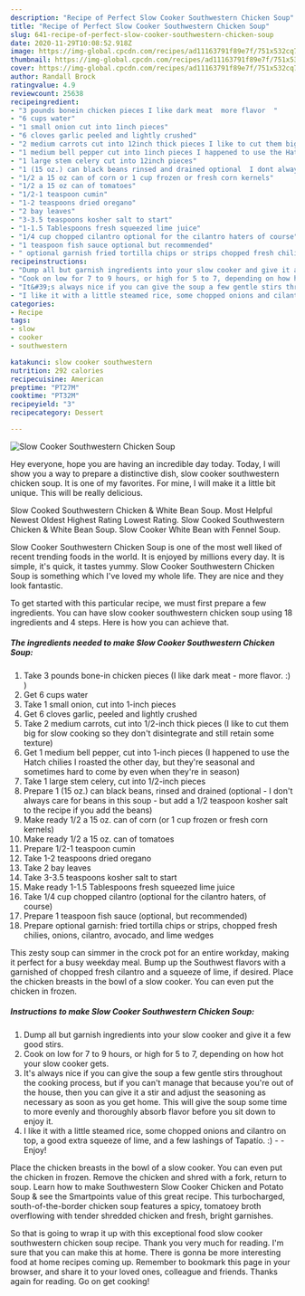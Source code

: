 ```yaml
---
description: "Recipe of Perfect Slow Cooker Southwestern Chicken Soup"
title: "Recipe of Perfect Slow Cooker Southwestern Chicken Soup"
slug: 641-recipe-of-perfect-slow-cooker-southwestern-chicken-soup
date: 2020-11-29T10:08:52.918Z
image: https://img-global.cpcdn.com/recipes/ad11163791f89e7f/751x532cq70/slow-cooker-southwestern-chicken-soup-recipe-main-photo.jpg
thumbnail: https://img-global.cpcdn.com/recipes/ad11163791f89e7f/751x532cq70/slow-cooker-southwestern-chicken-soup-recipe-main-photo.jpg
cover: https://img-global.cpcdn.com/recipes/ad11163791f89e7f/751x532cq70/slow-cooker-southwestern-chicken-soup-recipe-main-photo.jpg
author: Randall Brock
ratingvalue: 4.9
reviewcount: 25638
recipeingredient:
- "3 pounds bonein chicken pieces I like dark meat  more flavor  "
- "6 cups water"
- "1 small onion cut into 1inch pieces"
- "6 cloves garlic peeled and lightly crushed"
- "2 medium carrots cut into 12inch thick pieces I like to cut them big for slow cooking so they dont disintegrate and still retain some texture"
- "1 medium bell pepper cut into 1inch pieces I happened to use the Hatch chilies I roasted the other day but theyre seasonal and sometimes hard to come by even when theyre in season"
- "1 large stem celery cut into 12inch pieces"
- "1 (15 oz.) can black beans rinsed and drained optional  I dont always care for beans in this soup  but add a 12 teaspoon kosher salt to the recipe if you add the beans"
- "1/2 a 15 oz can of corn or 1 cup frozen or fresh corn kernels"
- "1/2 a 15 oz can of tomatoes"
- "1/2-1 teaspoon cumin"
- "1-2 teaspoons dried oregano"
- "2 bay leaves"
- "3-3.5 teaspoons kosher salt to start"
- "1-1.5 Tablespoons fresh squeezed lime juice"
- "1/4 cup chopped cilantro optional for the cilantro haters of course"
- "1 teaspoon fish sauce optional but recommended"
- " optional garnish fried tortilla chips or strips chopped fresh chilies onions cilantro avocado and lime wedges"
recipeinstructions:
- "Dump all but garnish ingredients into your slow cooker and give it a few good stirs."
- "Cook on low for 7 to 9 hours, or high for 5 to 7, depending on how hot your slow cooker gets."
- "It&#39;s always nice if you can give the soup a few gentle stirs throughout the cooking process, but if you can&#39;t manage that because you&#39;re out of the house, then you can give it a stir and adjust the seasoning as necessary as soon as you get home. This will give the soup some time to more evenly and thoroughly absorb flavor before you sit down to enjoy it."
- "I like it with a little steamed rice, some chopped onions and cilantro on top, a good extra squeeze of lime, and a few lashings of Tapatío. :)  Enjoy!"
categories:
- Recipe
tags:
- slow
- cooker
- southwestern

katakunci: slow cooker southwestern 
nutrition: 292 calories
recipecuisine: American
preptime: "PT27M"
cooktime: "PT32M"
recipeyield: "3"
recipecategory: Dessert

---
```



![Slow Cooker Southwestern Chicken Soup](https://img-global.cpcdn.com/recipes/ad11163791f89e7f/751x532cq70/slow-cooker-southwestern-chicken-soup-recipe-main-photo.jpg)

Hey everyone, hope you are having an incredible day today. Today, I will show you a way to prepare a distinctive dish, slow cooker southwestern chicken soup. It is one of my favorites. For mine, I will make it a little bit unique. This will be really delicious.

Slow Cooked Southwestern Chicken &amp; White Bean Soup. Most Helpful Newest Oldest Highest Rating Lowest Rating. Slow Cooked Southwestern Chicken &amp; White Bean Soup. Slow Cooker White Bean with Fennel Soup.

Slow Cooker Southwestern Chicken Soup is one of the most well liked of recent trending foods in the world. It is enjoyed by millions every day. It is simple, it's quick, it tastes yummy. Slow Cooker Southwestern Chicken Soup is something which I've loved my whole life. They are nice and they look fantastic.


To get started with this particular recipe, we must first prepare a few ingredients. You can have slow cooker southwestern chicken soup using 18 ingredients and 4 steps. Here is how you can achieve that.

<!--inarticleads1-->

##### The ingredients needed to make Slow Cooker Southwestern Chicken Soup:

1. Take 3 pounds bone-in chicken pieces (I like dark meat - more flavor. :) )
1. Get 6 cups water
1. Take 1 small onion, cut into 1-inch pieces
1. Get 6 cloves garlic, peeled and lightly crushed
1. Take 2 medium carrots, cut into 1/2-inch thick pieces (I like to cut them big for slow cooking so they don&#39;t disintegrate and still retain some texture)
1. Get 1 medium bell pepper, cut into 1-inch pieces (I happened to use the Hatch chilies I roasted the other day, but they&#39;re seasonal and sometimes hard to come by even when they&#39;re in season)
1. Take 1 large stem celery, cut into 1/2-inch pieces
1. Prepare 1 (15 oz.) can black beans, rinsed and drained (optional - I don&#39;t always care for beans in this soup - but add a 1/2 teaspoon kosher salt to the recipe if you add the beans)
1. Make ready 1/2 a 15 oz. can of corn (or 1 cup frozen or fresh corn kernels)
1. Make ready 1/2 a 15 oz. can of tomatoes
1. Prepare 1/2-1 teaspoon cumin
1. Take 1-2 teaspoons dried oregano
1. Take 2 bay leaves
1. Take 3-3.5 teaspoons kosher salt to start
1. Make ready 1-1.5 Tablespoons fresh squeezed lime juice
1. Take 1/4 cup chopped cilantro (optional for the cilantro haters, of course)
1. Prepare 1 teaspoon fish sauce (optional, but recommended)
1. Prepare  optional garnish: fried tortilla chips or strips, chopped fresh chilies, onions, cilantro, avocado, and lime wedges


This zesty soup can simmer in the crock pot for an entire workday, making it perfect for a busy weekday meal. Bump up the Southwest flavors with a garnished of chopped fresh cilantro and a squeeze of lime, if desired. Place the chicken breasts in the bowl of a slow cooker. You can even put the chicken in frozen. 

<!--inarticleads2-->

##### Instructions to make Slow Cooker Southwestern Chicken Soup:

1. Dump all but garnish ingredients into your slow cooker and give it a few good stirs.
1. Cook on low for 7 to 9 hours, or high for 5 to 7, depending on how hot your slow cooker gets.
1. It&#39;s always nice if you can give the soup a few gentle stirs throughout the cooking process, but if you can&#39;t manage that because you&#39;re out of the house, then you can give it a stir and adjust the seasoning as necessary as soon as you get home. This will give the soup some time to more evenly and thoroughly absorb flavor before you sit down to enjoy it.
1. I like it with a little steamed rice, some chopped onions and cilantro on top, a good extra squeeze of lime, and a few lashings of Tapatío. :) -  - Enjoy!


Place the chicken breasts in the bowl of a slow cooker. You can even put the chicken in frozen. Remove the chicken and shred with a fork, return to soup. Learn how to make Southwestern Slow Cooker Chicken and Potato Soup &amp; see the Smartpoints value of this great recipe. This turbocharged, south-of-the-border chicken soup features a spicy, tomatoey broth overflowing with tender shredded chicken and fresh, bright garnishes. 

So that is going to wrap it up with this exceptional food slow cooker southwestern chicken soup recipe. Thank you very much for reading. I'm sure that you can make this at home. There is gonna be more interesting food at home recipes coming up. Remember to bookmark this page in your browser, and share it to your loved ones, colleague and friends. Thanks again for reading. Go on get cooking!
